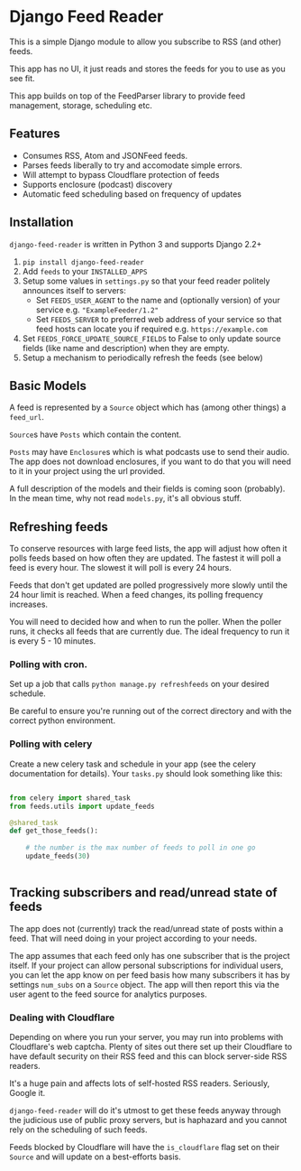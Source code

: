 
# Django Feed Reader

This is a simple Django module to allow you subscribe to RSS (and other) feeds.

This app has no UI, it just reads and stores the feeds for you to use as you see fit.

This app builds on top of the FeedParser library to provide feed management, storage, scheduling etc.

## Features

* Consumes RSS, Atom and JSONFeed feeds.  
* Parses feeds liberally to try and accomodate simple errors.
* Will attempt to bypass Cloudflare protection of feeds 
* Supports enclosure (podcast) discovery
* Automatic feed scheduling based on frequency of updates


## Installation

`django-feed-reader` is written in Python 3 and supports Django 2.2+

1. `pip install django-feed-reader`
2. Add `feeds` to your `INSTALLED_APPS`
3. Setup some values in `settings.py` so that your feed reader politely announces itself to servers:
   * Set `FEEDS_USER_AGENT` to the name and (optionally version) of your service e.g. `"ExampleFeeder/1.2"`
   * Set `FEEDS_SERVER` to preferred web address of your service so that feed hosts can locate you if required e.g. `https://example.com`
4. Set `FEEDS_FORCE_UPDATE_SOURCE_FIELDS` to False to only update source fields (like name and description) when they are empty.
5. Setup a mechanism to periodically refresh the feeds (see below)

## Basic Models

A feed is represented by a `Source` object which has (among other things) a `feed_url`.

`Source`s have `Posts` which contain the content.

`Posts` may have `Enclosure`s which is what podcasts use to send their audio.  The app does not download enclosures, if you want to do that you will need to it in your project using the url provided.

A full description of the models and their fields is coming soon (probably).  In the mean  time, why not read `models.py`, it's all obvious stuff.


## Refreshing feeds

To conserve resources with large feed lists, the app will adjust how often it polls feeds based on how often they are updated.  The fastest it will poll a feed is every hour. The slowest it will poll is every 24 hours.

Feeds that don't get updated are polled progressively more slowly until the 24 hour limit is reached.  When a feed changes, its polling frequency increases.

You will need to decided how and when to run the poller.  When the poller runs, it checks all feeds that are currently due.  The ideal frequency to run it is every 5 - 10 minutes.

### Polling with cron.

Set up a job that calls `python manage.py refreshfeeds` on your desired schedule.

Be careful to ensure you're running out of the correct directory and with the correct python environment.

### Polling with celery

Create a new celery task and schedule in your app (see the celery documentation for details).  Your `tasks.py` should look something like this:

```python

from celery import shared_task
from feeds.utils import update_feeds

@shared_task
def get_those_feeds():
    
    # the number is the max number of feeds to poll in one go
    update_feeds(30)  
    
```

## Tracking subscribers and read/unread state of feeds

The app does not (currently) track the read/unread state of posts within a feed.  That will need doing in your project according to your needs. 

The app assumes that each feed only has one subscriber that is the project itself.  If your project can allow personal subscriptions for individual users, you can let the app know on per feed basis how many subscribers it has by settings `num_subs` on a `Source` object.
The app will then report this via the user agent to the feed source for analytics purposes.


### Dealing with Cloudflare

Depending on where you run your server, you may run into problems with Cloudflare's web captcha.  Plenty of sites out there set up their Cloudflare to have default security on their RSS feed and this can block server-side RSS readers.

It's a huge pain and affects lots of self-hosted RSS readers. Seriously, Google it.

`django-feed-reader` will do it's utmost to get these feeds anyway through the judicious use of public proxy servers, but is haphazard and you cannot rely on the scheduling of such feeds.

Feeds blocked by Cloudflare will have the `is_cloudflare` flag set on their `Source` and will update on a best-efforts basis.

 




